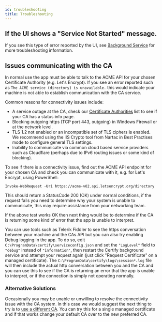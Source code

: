 ```yaml
---
id: troubleshooting
title: Troubleshooting
---
```


## If the UI shows a "Service Not Started" message.
If you see this type of error reported by the UI, see [Background Service](../backgroundservice.md) for more troubleshooting information.

## Issues communicating with the CA
In normal use the app must be able to talk to the ACME API for your chosen Certificate Authority (e.g. Let's Encrypt). If you see an error reported such as `The ACME service (directory) is unavailable.` this would indicate your machine is not able to establish communication with the CA service.

Common reasons for connectivity issues include:
- A service outage at the CA, check our [Certificate Authorities](certificate-authorities.md) list to see if your CA has a status info page.
- Blocking outgoing https (TCP port 443, outgoing) in Windows Firewall or at the network level.
- TLS 1.2 not enabled or an incompatible set of TLS ciphers is enabled. We recommend using the IIS Crypto tool from Nartac in Best Practises mode to configure general TLS settings.
- Inability to communicate via common cloud based service providers such as Cloudflare (perhaps due to IPv6 routing issues or some kind of blocking).

To see if there is a connectivity issue, find out the ACME API endpoint for your chosen CA and check you can communicate with it, e.g. for Let's Encrypt, using PowerShell:
```PS
Invoke-WebRequest -Uri https://acme-v02.api.letsencrypt.org/directory 
```
This should return a StatusCode 200 (OK) under normal conditions, if the request fails you need to determine why your system is unable to communicate, this may require assistance from your networking team.

If the above test works OK then next thing would be to determine if the CA is returning some kind of error that the app is unable to interpret. 

You can use tools such as Telerik Fiddler to see the https conversation between your machine and the CAs API but you can also try enabling Debug logging in the app. To do so, edit `C:\ProgramData\certify\serviceconfig.json` and set the `"LogLevel"` field to `"debug"` instead of `"information"`, then restart the Certify background service and attempt your request again (just click "Request Certificate" on a managed certificate). The `C:\ProgramData\certify\logs\session*.log` file will then include the actual http conversation between you and the CA and you can use this to see if the CA is returning an error that the app is unable to interpret, or if the connection is simply not operating normally.

### Alternative Solutions
Occasionally you may be unable or unwilling to resolve the connectivity issue with the CA system. In this case we would suggest the next thing to try is to [use a different CA](certificate-authorities.md). You can try this for a single managed certificate and if that works change your default CA over to the new preferred CA.

